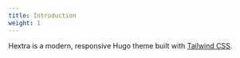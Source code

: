 ```yaml
---
title: Introduction
weight: 1
---
```


Hextra is a modern, responsive Hugo theme built with [Tailwind CSS](https://tailwindcss.com/).
